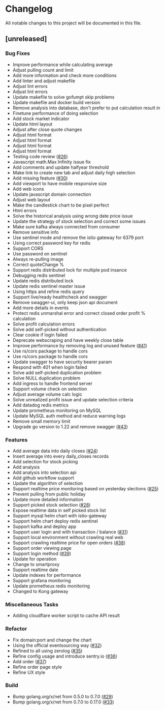 # Changelog

All notable changes to this project will be documented in this file.

## [unreleased]

### Bug Fixes

- Improve performance while calculating average
- Adjust pulling count and limit
- Add more information and check more conditions
- Add linter and adjust makefile
- Adjust lint errors
- Adjust lint errors
- Update makefile to solve gofumpt skip problems
- Update makefile and docker build version
- Remove analysis into database, don't prefer to put calculation result in
- Finetune performance of doing selection
- Add stock market indicator
- Update html layout
- Adjust after close quote changes
- Adjust html format
- Adjust html format
- Adjust html format
- Adjust html format
- Testing code review ([#26](https://github.com/samwang0723/stock-crawler/issues/26))
- Javascript math.Max Infinity issue fix
- Add comments and update halfyear threshold
- Make link to create new tab and adjust daily high selection
- Add missing feature ([#30](https://github.com/samwang0723/stock-crawler/issues/30))
- Add viewport to have mobile responsive size
- Add web icons
- Update javascript domain connection
- Adjust web layout
- Make the candlestick chart to be pixel perfect
- Html errors
- Solve the historical analysis using wrong date price issue
- Update the strategy of stock selection and correct some issues
- Make sure kafka always connected from consumer
- Remove sensitive info
- Use sentinel mode and remove the istio gateway for 6379 port
- Using correct password key for redis
- Support CORS
- Use password on sentinel
- Always re-pulling image
- Correct quoteChange %
- Support redis distributed lock for multiple pod insance
- Debugging redis sentinel
- Update redis distributed lock
- Update redis sentinel master issue
- Using https and refine redis query
- Support live/ready healthcheck and swagger
- Remove swagger-ui, only keep json api document
- Add more details in events
- Protect redis unmarshal error and correct closed order profit % calculation
- Solve profit calculation errors
- Solve add self-picked without authentication
- Clear cookie if login failed
- Deprecate webscraping and have weekly close table
- Improve performance by removing log and unused feature ([#41](https://github.com/samwang0723/stock-crawler/issues/41))
- Use rs/cors package to handle cors
- Use rs/cors package to handle cors
- Update swagger to have security bearer param
- Respond with 401 when login failed
- Solve add self-picked duplication problem
- Solve NULL duplication problem
- Add ingress to handle frontend server
- Support volume check on selection
- Adjust average volume calc logic
- Solve unrealized profit issue and update selection criteria
- Add datadog redis metrics
- Update prometheus monitoring on MySQL
- Update MySQL auth method and reduce warning logs
- Remove small memory limit
- Upgrade go version to 1.22 and remove swagger ([#43](https://github.com/samwang0723/stock-crawler/issues/43))

### Features

- Add average data into daily closes ([#24](https://github.com/samwang0723/stock-crawler/issues/24))
- Insert average into every daily_closes records
- Add selection for stock picking
- Add analysis
- Add analysis into selection api
- Add github workflow support
- Update the algorithm of selection
- Support realtime price monitoring based on yesterday slections ([#25](https://github.com/samwang0723/stock-crawler/issues/25))
- Prevent pulling from public holiday
- Update more detailed information
- Support picked stock selection ([#28](https://github.com/samwang0723/stock-crawler/issues/28))
- Expose realtime data in self picked stock list
- Support mysql helm chart with istio-gateway
- Support helm chart deploy redis sentinel
- Support kafka and deploy app
- Support user login and with transaction / balance ([#31](https://github.com/samwang0723/stock-crawler/issues/31))
- Support local environment without crawling real web
- Support crawling realtime price for open orders ([#38](https://github.com/samwang0723/stock-crawler/issues/38))
- Support order viewing page
- Support login method ([#39](https://github.com/samwang0723/stock-crawler/issues/39))
- Update for operation
- Change to smartproxy
- Support realtime date
- Update indexes for performance
- Support grafana monitoring
- Update prometheus redis monitoring
- Changed to Kong gateway

### Miscellaneous Tasks

- Adding cloudflare worker script to cache API result

### Refactor

- Fix domain:port and change the chart
- Using the official eventsourcing way ([#32](https://github.com/samwang0723/stock-crawler/issues/32))
- Refined to all using zerolog ([#35](https://github.com/samwang0723/stock-crawler/issues/35))
- Refine config usage and introduce sentry.io ([#36](https://github.com/samwang0723/stock-crawler/issues/36))
- Add order ([#37](https://github.com/samwang0723/stock-crawler/issues/37))
- Refine order page style
- Refine UX style

### Build

- Bump golang.org/x/net from 0.5.0 to 0.7.0 ([#29](https://github.com/samwang0723/stock-crawler/issues/29))
- Bump golang.org/x/net from 0.7.0 to 0.17.0 ([#33](https://github.com/samwang0723/stock-crawler/issues/33))

<!-- generated by git-cliff -->
